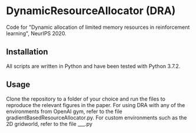 # DynamicResourceAllocator (DRA)
Code for "Dynamic allocation of limited memory resources in reinforcement learning", NeurIPS 2020.

## Installation
All scripts are written in Python and have been tested with Python 3.7.2. 

## Usage
Clone the repository to a folder of your choice and run the files to reproduce the relevant figures in the paper. For using DRA with any of the environments from OpenAI gym, refer to the file gradientBasedResourceAllocator.py. For custom environments such as the 2D gridworld, refer to the file ___.py
